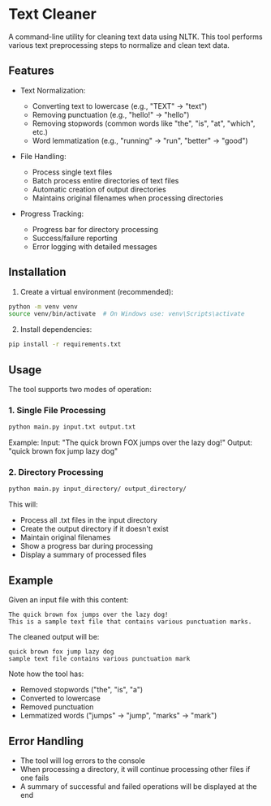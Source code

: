 # Text Cleaner

A command-line utility for cleaning text data using NLTK. This tool performs various text preprocessing steps to normalize and clean text data.

## Features

- Text Normalization:
  - Converting text to lowercase (e.g., "TEXT" → "text")
  - Removing punctuation (e.g., "hello!" → "hello")
  - Removing stopwords (common words like "the", "is", "at", "which", etc.)
  - Word lemmatization (e.g., "running" → "run", "better" → "good")

- File Handling:
  - Process single text files
  - Batch process entire directories of text files
  - Automatic creation of output directories
  - Maintains original filenames when processing directories

- Progress Tracking:
  - Progress bar for directory processing
  - Success/failure reporting
  - Error logging with detailed messages

## Installation

1. Create a virtual environment (recommended):
```bash
python -m venv venv
source venv/bin/activate  # On Windows use: venv\Scripts\activate
```

2. Install dependencies:
```bash
pip install -r requirements.txt
```

## Usage

The tool supports two modes of operation:

### 1. Single File Processing
```bash
python main.py input.txt output.txt
```
Example:
Input: "The quick brown FOX jumps over the lazy dog!"
Output: "quick brown fox jump lazy dog"

### 2. Directory Processing
```bash
python main.py input_directory/ output_directory/
```
This will:
- Process all .txt files in the input directory
- Create the output directory if it doesn't exist
- Maintain original filenames
- Show a progress bar during processing
- Display a summary of processed files

## Example

Given an input file with this content:
```
The quick brown fox jumps over the lazy dog! 
This is a sample text file that contains various punctuation marks.
```

The cleaned output will be:
```
quick brown fox jump lazy dog
sample text file contains various punctuation mark
```

Note how the tool has:
- Removed stopwords ("the", "is", "a")
- Converted to lowercase
- Removed punctuation
- Lemmatized words ("jumps" → "jump", "marks" → "mark")

## Error Handling

- The tool will log errors to the console
- When processing a directory, it will continue processing other files if one fails
- A summary of successful and failed operations will be displayed at the end

